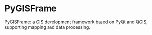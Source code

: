 # PyGISFrame
PyGISFrame: a GIS development framework based on PyQt and QGIS, supporting mapping and data processing.
